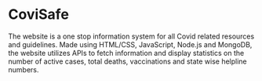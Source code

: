 # CoviSafe
The website is a one stop information system for all Covid related resources and guidelines. Made using HTML/CSS, JavaScript, Node.js and MongoDB, the website utilizes APIs to fetch information and display statistics on the number of active cases, total deaths, vaccinations and state wise helpline numbers. 
